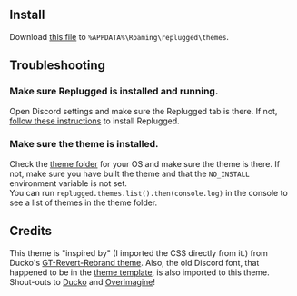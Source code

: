 ## Install

Download
[this file](https://github.com/Snare-Hawk/Revert-Rebrand/releases/latest/download/dev.replugged.RevertRebrand.asar)
to `%APPDATA%\Roaming\replugged\themes`.

## Troubleshooting

### Make sure Replugged is installed and running.

Open Discord settings and make sure the Replugged tab is there. If not,
[follow these instructions](https://github.com/replugged-org/replugged#installation) to install
Replugged.

### Make sure the theme is installed.

Check the [theme folder](https://github.com/replugged-org/replugged#installing-plugins-and-themes)
for your OS and make sure the theme is there. If not, make sure you have built the theme and that
the `NO_INSTALL` environment variable is not set.  
You can run `replugged.themes.list().then(console.log)` in the console to see a list of themes in
the theme folder.

## Credits

This theme is "inspired by" (I imported the CSS directly from it.) from Ducko's
[GT-Revert-Rebrand theme](https://github.com/Goose-Nest/GT-RevertRebrand). Also, the old Discord
font, that happened to be in the [theme template](https://github.com/replugged-org/theme-template),
is also imported to this theme. Shout-outs to [Ducko](https://github.com/CanadaHonk) and
[Overimagine](https://github.com/Overimagine1)!
